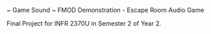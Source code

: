 ~ Game Sound ~
FMOD Demonstration - Escape Room Audio Game

Final Project for INFR 2370U in Semester 2 of Year 2.
